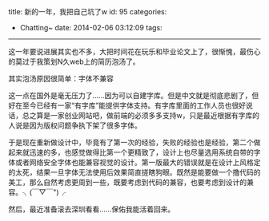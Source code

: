 title: 新的一年，我把自己坑了w
id: 95
categories:
  - Chatting~
date: 2014-02-06 03:12:09
tags:
---

这一年要说进展其实也不多，大把时间花在玩乐和毕业论文上了，很惭愧，最伤心的莫过于我策划N久web上的简历泡汤了。

其实泡汤原因很简单：字体不兼容

这一点在国外是毫无压力了……因为可以自建字库。但是中文就是彻底悲剧了，但好在至今已经有一家“有字库”能提供字体支持。有字库里面的工作人员也很好说话，总之算是一家创业网站吧，做前端的必须多多支持w，只是最近根据有字库的人说是因为版权问题争执下架了很多字体。

于是现在重新做设计中，毕竟有了第一次的经验，失败的经验也是经验，第二个做起来就迅速的多，也感觉做得比第一个更精致了，设计上也尽量选用系统自带的字体或者网络安全字体也能兼容视觉的设计。第一版最大的错误就是在设计上风格定的太死，结果一旦字体无法使用后效果简直搓瞎狗眼。既然是能要做一个撸代码的美工，那么自然考虑更周到一些，既要考虑到代码的兼容，也要考虑到设计的兼容。╮(￣▽￣")╭

然后，最近准备滚去深圳看看……保佑我能活着回来。
